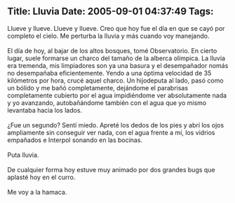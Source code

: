 Title: Lluvia
Date: 2005-09-01 04:37:49
Tags: 
---
Llueve y llueve. Llueve y llueve. Creo que hoy fue el día en que se
cayó por completo el cielo. Me perturba la lluvia y más cuando voy
manejando.<br/><br/>
El día de hoy, al bajar de los altos bosques, tomé Observatorio. En
cierto lugar, suele formarse un charco del tamaño de la alberca
olímpica. La lluvia era tremenda, mis limpiadores son ya una basura y
el desempañador nomás no desempañaba eficientemente. Yendo a una óptima
velocidad de 35 kilómetros por hora, crucé aquel charco. Un hijodeputa
al lado, pasó como un bólido y me bañó completamente, dejándome el
parabrisas completamente cubierto por el agua impidiéndome ver
absolutamente nada y yo avanzando, autobañándome también con el agua
que yo mismo levantaba hacia los lados.<br/><br/>
¿Fue un segundo? Sentí miedo. Apreté los dedos de los pies y abrí los
ojos ampliamente sin conseguir ver nada, con el agua frente a mí, los
vidrios empañados e Interpol sonando en las bocinas.<br/><br/>
Puta lluvia.<br/><br/>
De cualquier forma hoy estuve muy animado por dos grandes bugs que aplasté hoy en el curro.<br/><br/>
Me voy a la hamaca.<br/><br/><br/><br/>
